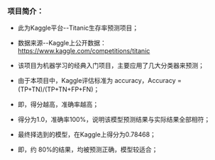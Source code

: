 ### 项目简介：
* 此为Kaggle平台--Titanic生存率预测项目；
* 数据来源--Kaggle上公开数据：https://www.kaggle.com/competitions/titanic
* 该项目为机器学习的经典入门项目，主要应用了几大分类器来预测；
* 由于本项目中，Kaggle评估标准为 accuracy，Accuracy =(TP+TN)/(TP+TN+FP+FN)；
* 即，得分越高，准确率越高；
* 得分为1.0，准确率100%，说明该模型预测结果与实际结果全部相符；

* 最终择选到的模型，在Kaggle上得分为0.78468；
* 即，约 80%的结果，均被预测正确，模型较适合；
